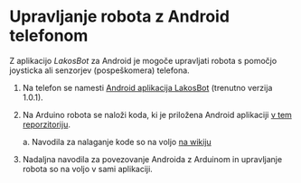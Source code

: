 # Upravljanje robota z Android telefonom

Z aplikacijo *LakosBot* za Android je mogoče upravljati robota s pomočjo joysticka ali senzorjev (pospeškomera) telefona.

1. Na telefon se namesti [Android aplikacija LakosBot](https://github.com/robou3p/robou3p.github.io/raw/android/Android/lakosbot-2-v1.0.1.apk) (trenutno verzija 1.0.1).
2. Na Arduino robota se naloži koda, ki je priložena Android aplikaciji [v tem reporzitoriju](https://github.com/robou3p/robou3p.github.io/blob/android/Android/android.ino).
    
    a. Navodila za nalaganje kode so na voljo [na wikiju](https://github.com/robou3p/robou3p.github.io/wiki/Za%C4%8Detni-koraki)
3. Nadaljna navodila za povezovanje Androida z Arduinom in upravljanje robota so na voljo v sami aplikaciji.
